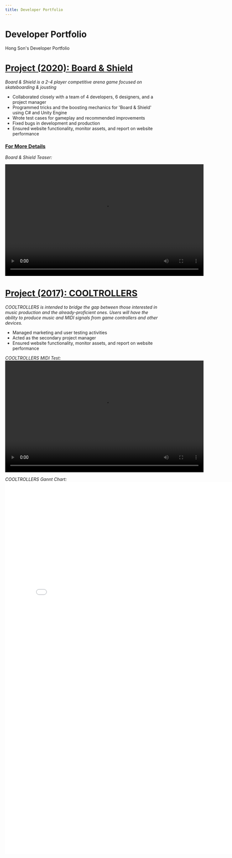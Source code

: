 ```yaml
---
title: Developer Portfolio
---
```


# Developer Portfolio
Hong Son's Developer Portfolio

# [Project (2020): Board & Shield](https://www.boardandshield.com)
_Board & Shield is a 2-4 player competitive arena game focused on skateboarding & jousting_

* Collaborated closely with a team of 4 developers, 6 designers, and a project manager
* Programmed tricks and the boosting mechanics for 'Board & Shield' using C# and Unity Engine
* Wrote test cases for gameplay and recommended improvements
* Fixed bugs in development and production 
* Ensured website functionality, monitor assets, and report on website performance  

### [For More Details](https://www.cci.drexel.edu/seniordesign/2019_2020/Board-Shield/Board-Shield-index.html)

_Board & Shield Teaser:_

<video width="640" height="360" controls>
  <source src="assets/boardandshield.mp4" type="video/mp4">
</video>

# [Project (2017): COOLTROLLERS](https://docs.google.com/presentation/d/16R4LUI-qOwJBNJisoEVw38pIHk-HLPl5NbAYV_tO4Xc/edit?usp=sharing)
_COOLTROLLERS is intended to bridge the gap between those interested in music production
and the already-proficient ones. Users will have the ability to produce music and MIDI
signals from game controllers and other devices._
* Managed marketing and user testing activities
* Acted as the secondary project manager
* Ensured website functionality, monitor assets, and report on website performance


_COOLTROLLERS MIDI Test:_
<video width="640" height="360" controls>
  <source src="assets/midi.mp4" type="video/mp4">
</video>

_COOLTROLLERS Gannt Chart:_
<embed src="assets/ci-103project-gantt.pdf" width="800px" height="1200px"/>